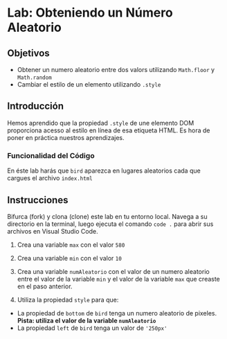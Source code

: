 # Lab: Obteniendo un Número Aleatorio

## Objetivos
- Obtener un numero aleatorio entre dos valors utilizando `Math.floor` y `Math.random`
- Cambiar el estilo de un elemento utilizando `.style`

## Introducción
Hemos aprendido que la propiedad `.style` de une elemento DOM proporciona acesso al estilo en línea de esa etiqueta HTML. Es hora de poner en práctica nuestros aprendizajes. 

### Funcionalidad del Código
En éste lab harás que `bird` aparezca en lugares aleatorios cada que cargues el archivo `index.html`


## Instrucciones
Bifurca (fork) y clona (clone) este lab en tu entorno local. Navega a su directorio en la terminal, luego ejecuta el comando `code .` para abrir sus archivos en Visual Studio Code. 

1. Crea una variable `max` con el valor `580`

2. Crea una variable `min` con el valor `10`

3. Crea una variable `numAleatorio` con el valor de un numero aleatorio entre el valor de la variable `min` y el valor de la variable `max`
que creaste en el paso anterior.

4. Utiliza la propiedad `style` para que:
* La propiedad de `bottom` de `bird` tenga un numero aleatorio de pixeles. **Pista: utiliza el valor de la variable `numAleatorio`**
* La propiedad `left` de `bird` tenga un valor de `'250px'` 
